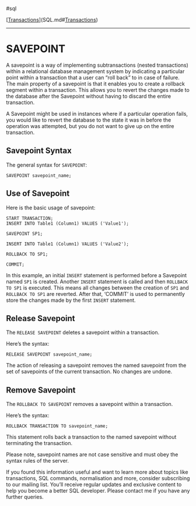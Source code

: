 #sql 

[[Transactions](SQLRoadmap/transactions/index.md)](SQL.md#[Transactions](SQLRoadmap/transactions/index.md))

---
# SAVEPOINT

A savepoint is a way of implementing subtransactions (nested transactions) within a relational database management system by indicating a particular point within a transaction that a user can “roll back” to in case of failure. The main property of a savepoint is that it enables you to create a rollback segment within a transaction. This allows you to revert the changes made to the database after the Savepoint without having to discard the entire transaction.

A Savepoint might be used in instances where if a particular operation fails, you would like to revert the database to the state it was in before the operation was attempted, but you do not want to give up on the entire transaction.

## Savepoint Syntax

The general syntax for `SAVEPOINT`:

```
SAVEPOINT savepoint_name;
```

## Use of Savepoint

Here is the basic usage of savepoint:

```
START TRANSACTION;
INSERT INTO Table1 (Column1) VALUES ('Value1');

SAVEPOINT SP1;

INSERT INTO Table1 (Column1) VALUES ('Value2');

ROLLBACK TO SP1;

COMMIT;
```

In this example, an initial `INSERT` statement is performed before a Savepoint named `SP1` is created. Another `INSERT` statement is called and then `ROLLBACK TO SP1` is executed. This means all changes between the creation of `SP1` and `ROLLBACK TO SP1` are reverted. After that, ‘COMMIT’ is used to permanently store the changes made by the first `INSERT` statement.

## Release Savepoint

The `RELEASE SAVEPOINT` deletes a savepoint within a transaction.

Here’s the syntax:

```
RELEASE SAVEPOINT savepoint_name;
```

The action of releasing a savepoint removes the named savepoint from the set of savepoints of the current transaction. No changes are undone.

## Remove Savepoint

The `ROLLBACK TO SAVEPOINT` removes a savepoint within a transaction.

Here’s the syntax:

```
ROLLBACK TRANSACTION TO savepoint_name;
```

This statement rolls back a transaction to the named savepoint without terminating the transaction.

Please note, savepoint names are not case sensitive and must obey the syntax rules of the server.

If you found this information useful and want to learn more about topics like transactions, SQL commands, normalisation and more, consider subscribing to our mailing list. You’ll receive regular updates and exclusive content to help you become a better SQL developer. Please contact me if you have any further queries.